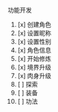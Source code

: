 功能开发
1. [x] 创建角色
2. [x] 设置昵称
3. [x] 设置性别
4. [x] 角色信息
5. [x] 开始修炼
6. [x] 境界升级
7. [x] 肉身升级
8. [ ] 探索
9. [ ] 装备
10. [ ] 功法

